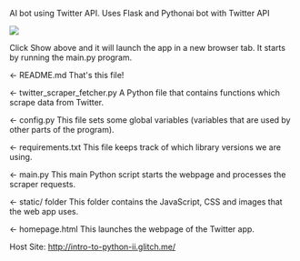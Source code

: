 AI bot using Twitter API. Uses Flask and Pythonai bot with Twitter API

![](https://user-images.githubusercontent.com/87113091/181373266-acfa4e7d-bf64-4708-967e-810f1cfb4332.gif)

Click Show above and it will launch the app in a new browser tab. It starts by running the main.py program.

← README.md
That's this file!

← twitter_scraper_fetcher.py
A Python file that contains functions which scrape data from Twitter.

← config.py
This file sets some global variables (variables that are used by other parts of the program).

← requirements.txt
This file keeps track of which library versions we are using.

← main.py
This main Python script starts the webpage and processes the scraper requests.

← static/ folder
This folder contains the JavaScript, CSS and images that the web app uses.

← homepage.html
This launches the webpage of the Twitter app.

Host Site: http://intro-to-python-ii.glitch.me/